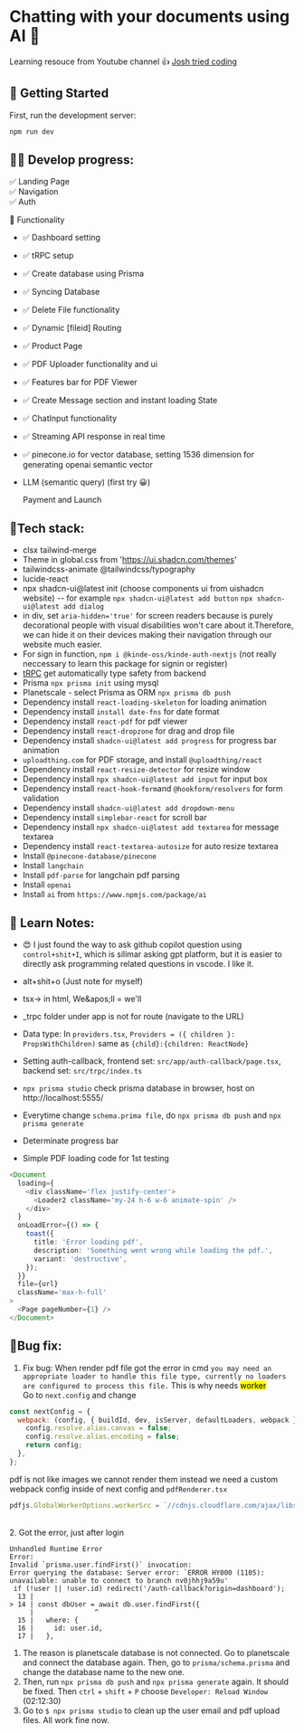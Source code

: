 # Chatting with your documents using AI 🤗

Learning resouce from Youtube channel 👍 [Josh tried coding](https://www.youtube.com/watch?v=ucX2zXAZ1I0&t=3760s&ab_channel=Joshtriedcoding)

## 🏁 Getting Started

First, run the development server:

```bash
npm run dev
```

## 👩‍🎨 Develop progress:

✅ Landing Page <br>
✅ Navigation<br>
✅ Auth<br>

🧱 Functionality <br>

- ✅ Dashboard setting<br>
- ✅ tRPC setup<br>
- ✅ Create database using Prisma<br>
- ✅ Syncing Database<br>
- ✅ Delete File functionality<br>
- ✅ Dynamic [fileid] Routing<br>
- ✅ Product Page<br>
- ✅ PDF Uploader functionality and ui<br>
- ✅ Features bar for PDF Viewer<br>
- ✅ Create Message section and instant loading State<br>
- ✅ ChatInput functionality<br>
- ✅ Streaming API response in real time<br>
- ✅ pinecone.io for vector database, setting 1536 dimension for generating openai semantic vector<br>
- LLM (semantic query) (first try 😀)<br>

  Payment and Launch <br>

## 🧷Tech stack:

- clsx tailwind-merge
- Theme in global.css from 'https://ui.shadcn.com/themes'
- tailwindcss-animate @tailwindcss/typography
- lucide-react
- npx shadcn-ui@latest init (choose components ui from uishadcn website)
  -- for example `npx shadcn-ui@latest add button` `npx shadcn-ui@latest add dialog`
- in div, set `aria-hidden='true'` for screen readers because is purely decorational people with visual disabilities won't care about it.Therefore, we can hide it on their devices making their navigation through our website much easier.
- For sign in function, `npm i @kinde-oss/kinde-auth-nextjs` (not really neccessary to learn this package for signin or register)
- [tRPC](https://trpc.io/docs/client/nextjs/setup) get automatically type safety from backend
- Prisma `npx prisma init` using mysql
- Planetscale - select Prisma as ORM `npx prisma db push`
- Dependency install `react-loading-skeleton` for loading animation
- Dependency install `install date-fns` for date format
- Dependency install `react-pdf` for pdf viewer
- Dependency install `react-dropzone` for drag and drop file
- Dependency install `shadcn-ui@latest add progress` for progress bar animation
- `uploadthing.com` for PDF storage, and install `@uploadthing/react`
- Dependency install `react-resize-detector` for resize window
- Dependency install `npx shadcn-ui@latest add input` for input box
- Dependency install `react-hook-form`and `@hookform/resolvers` for form validation
- Dependency install `shadcn-ui@latest add dropdown-menu`
- Dependency install `simplebar-react` for scroll bar
- Dependency install `npx shadcn-ui@latest add textarea` for message textarea
- Dependency install `react-textarea-autosize` for auto resize textarea
- Install `@pinecone-database/pinecone`
- Install `langchain`
- Install `pdf-parse` for langchain pdf parsing
- Install `openai`
- Install `ai` from `https://www.npmjs.com/package/ai`

## 🎃 Learn Notes:

- 😍 I just found the way to ask github copilot question using `control+shit+I`, which is silimar asking gpt platform, but it is easier to directly ask programming related questions in vscode. I like it.

- alt+shit+o (Just note for myself)
- tsx-> in html, We\&apos;ll = we'll
- \_trpc folder under app is not for route (navigate to the URL)
- Data type: In `providers.tsx`, `Providers = ({ children }: PropsWithChildren)` same as `{child}:{children: ReactNode}`
- Setting auth-callback, frontend set: `src/app/auth-callback/page.tsx`, backend set: `src/trpc/index.ts`
- `npx prisma studio` check prisma database in browser, host on http://localhost:5555/
- Everytime change `schema.prima file`, do `npx prisma db push` and `npx prisma generate`
- Determinate progress bar
- Simple PDF loading code for 1st testing

```ts
<Document
  loading={
    <div className='flex justify-center'>
      <Loader2 className='my-24 h-6 w-6 animate-spin' />
    </div>
  }
  onLoadError={() => {
    toast({
      title: 'Error loading pdf',
      description: 'Something went wrong while loading the pdf.',
      variant: 'destructive',
    });
  }}
  file={url}
  className='max-h-full'
>
  <Page pageNumber={1} />
</Document>
```

## 🐞Bug fix:

1. Fix bug:
   When render pdf file got the error in cmd `you may need an appropriate loader to handle this file type, currently no loaders are configured to process this file.` This is why needs <mark>worker</mark> <br>
   Go to `next.config` and change

```js
const nextConfig = {
  webpack: (config, { buildId, dev, isServer, defaultLoaders, webpack }) => {
    config.resolve.alias.canvas = false;
    config.resolve.alias.encoding = false;
    return config;
  },
};
```

pdf is not like images we cannot render them instead we need a custom webpack config inside of next config and `pdfRenderer.tsx`

```ts
pdfjs.GlobalWorkerOptions.workerSrc = `//cdnjs.cloudflare.com/ajax/libs/pdf.js/${pdfjs.version}/pdf.worker.js`;
```

<br>
2. Got the error, just after login

```
Unhandled Runtime Error
Error:
Invalid `prisma.user.findFirst()` invocation:
Error querying the database: Server error: `ERROR HY000 (1105): unavailable: unable to connect to branch nv0jhhj9a59u'
 if (!user || !user.id) redirect('/auth-callback?origin=dashboard');
  13 |
> 14 | const dbUser = await db.user.findFirst({
     |               ^
  15 |   where: {
  16 |     id: user.id,
  17 |   },
```

1. The reason is planetscale database is not connected. Go to planetscale and connect the database again. Then, go to `prisma/schema.prisma` and change the database name to the new one.
2. Then, run `npx prisma db push` and `npx prisma generate` again. It should be fixed. Then `ctrl` + `shift` + `P` choose `Developer: Reload Window` (02:12:30)
3. Go to `$ npx prisma studio` to clean up the user email and pdf upload files.
   All work fine now.
